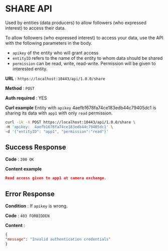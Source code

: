 # SHARE API

Used by entities (data producers) to allow followers (who expressed interest) to access their data.

To allow followers (who expressed interest) to access your data, use the API with the following parameters in the body.


* `apikey` of the entity who will grant access
* `entityID` refers to the name of the entity to whom data should be shared
* `permission` can be read, write, read-write. Permission will be given to interested entity.

**URL** : `https://localhost:10443/api/1.0.0/share`

**Method** : `POST`

**Auth required** : YES

**Curl example**
Entity with `apikey` 4aefb1678fa74ce183edb44c79405dc1 is sharing its data with `app1` with only `read` permission.

```bash
curl -ik -X POST https://localhost:10443/api/1.0.0/share \
-H 'apikey:  4aefb1678fa74ce183edb44c79405dc1' \
-d '{"entityID": "app1", "permission":"read"}'
```
## Success Response

**Code** : `200 OK`

**Content example**

```json
Read access given to app1 at camera exchange.
```
## Error Response

**Condition** : If `apikey` is wrong.

**Code** : `403 FORBIDDEN`

**Content** :

```json
{
"message": "Invalid authentication credentials"
}
```
